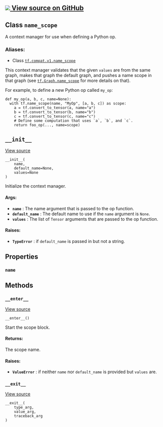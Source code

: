 [ ![](https://tensorflow.google.cn/images/GitHub-Mark-32px.png) View source on
GitHub
](https://github.com/tensorflow/tensorflow/blob/r2.0/tensorflow/python/framework/ops.py#L6254-L6364)  
---  
  
## Class `name_scope`

A context manager for use when defining a Python op.

### Aliases:

  * Class [`tf.compat.v1.name_scope`](/api_docs/python/tf/compat/v1/keras/backend/name_scope)

This context manager validates that the given `values` are from the same
graph, makes that graph the default graph, and pushes a name scope in that
graph (see
[`tf.Graph.name_scope`](https://tensorflow.google.cn/api_docs/python/tf/Graph#name_scope)
for more details on that).

For example, to define a new Python op called `my_op`:

    
    
    def my_op(a, b, c, name=None):
      with tf.name_scope(name, "MyOp", [a, b, c]) as scope:
        a = tf.convert_to_tensor(a, name="a")
        b = tf.convert_to_tensor(b, name="b")
        c = tf.convert_to_tensor(c, name="c")
        # Define some computation that uses `a`, `b`, and `c`.
        return foo_op(..., name=scope)
    

## `__init__`

[View
source](https://github.com/tensorflow/tensorflow/blob/r2.0/tensorflow/python/framework/ops.py#L6280-L6306)

    
    
    __init__(
        name,
        default_name=None,
        values=None
    )
    

Initialize the context manager.

#### Args:

  * **`name`** : The name argument that is passed to the op function.
  * **`default_name`** : The default name to use if the `name` argument is `None`.
  * **`values`** : The list of `Tensor` arguments that are passed to the op function.

#### Raises:

  * **`TypeError`** : if `default_name` is passed in but not a string.

## Properties

### `name`

## Methods

### `__enter__`

[View
source](https://github.com/tensorflow/tensorflow/blob/r2.0/tensorflow/python/framework/ops.py#L6308-L6353)

    
    
    __enter__()
    

Start the scope block.

#### Returns:

The scope name.

#### Raises:

  * **`ValueError`** : if neither `name` nor `default_name` is provided but `values` are.

### `__exit__`

[View
source](https://github.com/tensorflow/tensorflow/blob/r2.0/tensorflow/python/framework/ops.py#L6355-L6364)

    
    
    __exit__(
        type_arg,
        value_arg,
        traceback_arg
    )
    

